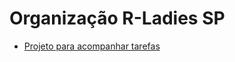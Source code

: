 # Organização R-Ladies SP


- [Projeto para acompanhar tarefas](https://github.com/orgs/R-Ladies-Sao-Paulo/projects/2/views/1)
